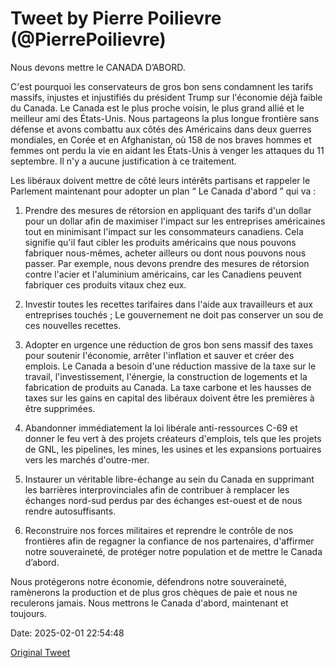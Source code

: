 # Tweet by Pierre Poilievre (@PierrePoilievre)

Nous devons mettre le CANADA D’ABORD.

C'est pourquoi les conservateurs de gros bon sens condamnent les tarifs massifs, injustes et injustifiés du président Trump sur l'économie déjà faible du Canada. Le Canada est le plus proche voisin, le plus grand allié et le meilleur ami des États-Unis. Nous partageons la plus longue frontière sans défense et avons combattu aux côtés des Américains dans deux guerres mondiales, en Corée et en Afghanistan, où 158 de nos braves hommes et femmes ont perdu la vie en aidant les États-Unis à venger les attaques du 11 septembre. Il n'y a aucune justification à ce traitement.

Les libéraux doivent mettre de côté leurs intérêts partisans et rappeler le Parlement maintenant pour adopter un plan “ Le Canada d'abord ” qui va :

1. Prendre des mesures de rétorsion en appliquant des tarifs d'un dollar pour un dollar afin de maximiser l'impact sur les entreprises américaines tout en minimisant l'impact sur les consommateurs canadiens. Cela signifie qu'il faut cibler les produits américains que nous pouvons fabriquer nous-mêmes, acheter ailleurs ou dont nous pouvons nous passer. Par exemple, nous devons prendre des mesures de rétorsion contre l'acier et l'aluminium américains, car les Canadiens peuvent fabriquer ces produits vitaux chez eux.
 
2. Investir toutes les recettes tarifaires dans l'aide aux travailleurs et aux entreprises touchés ; Le gouvernement ne doit pas conserver un sou de ces nouvelles recettes.
 
3. Adopter en urgence une réduction de gros bon sens massif des taxes pour soutenir l'économie, arrêter l'inflation et sauver et créer des emplois. Le Canada a besoin d'une réduction massive de la taxe sur le travail, l'investissement, l'énergie, la construction de logements et la fabrication de produits au Canada. La taxe carbone et les hausses de taxes sur les gains en capital des libéraux doivent être les premières à être supprimées.

4. Abandonner immédiatement la loi libérale anti-ressources C-69 et donner le feu vert à des projets créateurs d'emplois, tels que les projets de GNL, les pipelines, les mines, les usines et les expansions portuaires vers les marchés d'outre-mer.

5. Instaurer un véritable libre-échange au sein du Canada en supprimant les barrières interprovinciales afin de contribuer à remplacer les échanges nord-sud perdus par des échanges est-ouest et de nous rendre autosuffisants.
 
6. Reconstruire nos forces militaires et reprendre le contrôle de nos frontières afin de regagner la confiance de nos partenaires, d'affirmer notre souveraineté, de protéger notre population et de mettre le Canada d’abord.

Nous protégerons notre économie, défendrons notre souveraineté, ramènerons la production et de plus gros chèques de paie et nous ne reculerons jamais. Nous mettrons le Canada d'abord, maintenant et toujours.

Date: 2025-02-01 22:54:48

[Original Tweet](https://x.com/PierrePoilievre/status/1885824148603089398)
